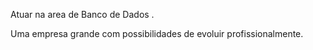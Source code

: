  Atuar na area de Banco de Dados .
 
 Uma empresa grande com possibilidades de evoluir profissionalmente. 

